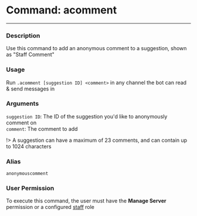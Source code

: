 # Command: acomment
---
### Description
Use this command to add an anonymous comment to a suggestion, shown as "Staff Comment"

### Usage
Run `.acomment [suggestion ID] <comment>` in any channel the bot can read & send messages in

### Arguments
`suggestion ID`: The ID of the suggestion you'd like to anonymously comment on\
`comment`: The comment to add

!> A suggestion can have a maximum of 23 comments, and can contain up to 1024 characters

### Alias
`anonymouscomment`

### User Permission
To execute this command, the user must have the **Manage Server** permission or a configured [staff](/config/staffroles.md) role
